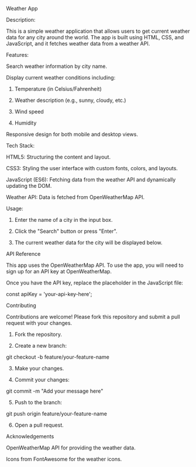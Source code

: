 Weather App

Description:

This is a simple weather application that allows users to get current weather data for any city around the world. The app is built using HTML, CSS, and JavaScript, and it fetches weather data from a weather API.

Features:

Search weather information by city name.

Display current weather conditions including:

1. Temperature (in Celsius/Fahrenheit)

2. Weather description (e.g., sunny, cloudy, etc.)

3. Wind speed

4. Humidity

Responsive design for both mobile and desktop views.

Tech Stack:

HTML5: Structuring the content and layout.

CSS3: Styling the user interface with custom fonts, colors, and layouts.

JavaScript (ES6): Fetching data from the weather API and dynamically updating the DOM.

Weather API: Data is fetched from OpenWeatherMap API.

Usage:

1. Enter the name of a city in the input box.

2. Click the "Search" button or press "Enter".

3. The current weather data for the city will be displayed below.

API Reference

This app uses the OpenWeatherMap API. To use the app, you will need to sign up for an API key at OpenWeatherMap.

Once you have the API key, replace the placeholder in the JavaScript file:

const apiKey = 'your-api-key-here';

Contributing

Contributions are welcome! Please fork this repository and submit a pull request with your changes.

1. Fork the repository.

2. Create a new branch:

git checkout -b feature/your-feature-name

3. Make your changes.

4. Commit your changes:

git commit -m "Add your message here"

5. Push to the branch:

git push origin feature/your-feature-name

6. Open a pull request.

Acknowledgements

OpenWeatherMap API for providing the weather data.

Icons from FontAwesome for the weather icons.
